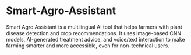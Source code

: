 # Smart-Agro-Assistant
Smart Agro Assistant is a multilingual AI tool that helps farmers with plant disease detection and crop recommendations. It uses image-based CNN models, AI-generated treatment advice, and voice/text interaction to make farming smarter and more accessible, even for non-technical users.
